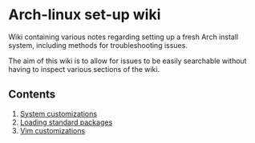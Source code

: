# Arch-linux set-up wiki
Wiki containing various notes regarding setting up a fresh Arch install system, including methods for troubleshooting issues.

The aim of this wiki is to allow for issues to be easily searchable without having to inspect various sections of the wiki.

## Contents
1. [System customizations](1_customize.md)
2. [Loading standard packages](2_setup.md)
3. [Vim customizations](3_vim.md)
